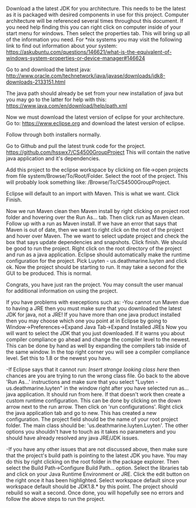 Download a the latest JDK for you architecture. 
This needs to be the latest as it is packaged with desired components in use for this project. 
Computer architecture will be referenced several times throughout this document. 
If you need help finding this you can right click on computer inside of your start menu for windows. 
Then select the properties tab. This will bring up all of the information you need. 
For *nix systems you may visit the following link to find out information about your system:
https://askubuntu.com/questions/146621/what-is-the-equivalent-of-windows-system-properties-or-device-manager#146624

Go to and download the latest java: 
http://www.oracle.com/technetwork/java/javase/downloads/jdk8-downloads-2133151.html

The java path should already be set from your new installation of java but you may go to the latter for help with this:
https://www.java.com/en/download/help/path.xml
	
Now we must download the latest version of eclipse for your architecture.
Go to: https://www.eclipse.org and download the latest version of eclipse.

Follow through both installers normally.

Go to Github and pull the latest trunk code for the project.
https://github.com/hsswx7/CS4500GroupProject
This will contain the native java application and it's dependencies.

Add this project to the eclipse workspace by clicking on file->open projects from file system/Browse/To/Root/Folder.
Select the root of the project. This will probably look something like: /Browse/To/CS4500GroupProject.

Eclipse will default to an import with Maven. This is what we want. Click Finish.

Now we run Maven clean then Maven install by right clicking on project root folder and hovering
over the Run As... tab. Then click run as Maven clean. Follow up with a run as Maven install. 
If we have an error that says that Maven is out of date, then we want to right click on the root of the project and hover over Maven. 
The we want to select update project and check the box that says update dependencies and snapshots. Click finish. 
We should be good to run the project. Right click on the root directory of the project and run as a java application. 
Eclipse should automatically make the runtime configuration for the project. 
Pick Luyten - us.deathmarine.luyten and click ok. Now the project should be starting to run. 
It may take a second for the GUI to be produced. This is normal.

Congrats, you have just ran the project. You may consult the user manual for additional information on using the project.

If you have problems with execeptions such as:
-You cannot run Maven due to having a JRE then you must make sure that you downloaded the latest JDK for java, not a JRE!
If you have more than one java product installed then you may choose which one you point at in Eclipse by going to 
Window->Preferences->Expand Java Tab->Expand Installed JREs
Now you will want to select the JDK that you just downloaded. 
If it warns you about compiler compliance go ahead and change the compiler level to the newest. 
This can be done by hand as well by expanding the compilers tab inside of the same  window. 
In the top right corner you will see a compiler compliance level. Set this to 1.8 or the newest you have.

-If Eclipse says that it cannot run: *Insert strange looking class here* then chances are you are trying to run the wrong class file. 
Go back to the above 'Run As...' instructions and make sure that you select "Luyten - us.deathmarine.luyten" in the window right after you have selected run as... java application. 
It should run from here. If that doesn't work then create a custom runtime configuration. 
This can be done by clicking on the down arrow next to the run arrow. Then click on 'run configurations'. 
Right click the java application tab and go to new. This has created a new configuration. 
The project field should be the name of your root project folder. 
The main class should be: 'us.deathmarine.luyten.Luyten'. 
The other options you shouldn't have to touch as it takes no parameters and you should have already resolved any java JRE/JDK issues.

-If you have any other issues that are not discussed above, then make sure that the project's build path is pointing to the latest JDK you have. 
You may do this by right clicking on the root folder in the package explorer. 
Then select the Build Path->Configure Build Path... option. 
Select the libraries tab and click on your Java Runtime Environment or JRE. 
Click the edit button on the right once it has been highlighted. 
Select workspace default since your workspace default should be JDK1.8.* by this point. 
The project should rebuild so wait a second. 
Once done, you will hopefully see no errors and follow the above steps to run the project.
